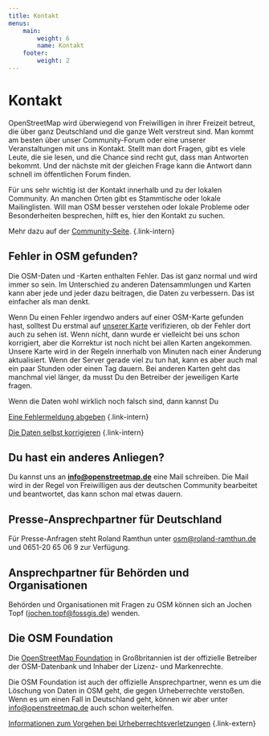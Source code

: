 ```yaml
---
title: Kontakt
menus:
    main:
        weight: 6
        name: Kontakt
    footer:
        weight: 2
---
```


# Kontakt

OpenStreetMap wird überwiegend von Freiwilligen in ihrer Freizeit betreut, die
über ganz Deutschland und die ganze Welt verstreut sind. Man kommt am besten
über unser Community-Forum oder eine unserer Veranstaltungen mit uns in
Kontakt. Stellt man dort Fragen, gibt es viele Leute, die sie lesen, und die
Chance sind recht gut, dass man Antworten bekommt. Und der nächste mit der
gleichen Frage kann die Antwort dann schnell im öffentlichen Forum finden.

Für uns sehr wichtig ist der Kontakt innerhalb und zu der lokalen Community. An
manchen Orten gibt es Stammtische oder lokale Mailinglisten. Will man OSM
besser verstehen oder lokale Probleme oder Besonderheiten besprechen, hilft es,
hier den Kontakt zu suchen.

Mehr dazu auf der [Community-Seite](/community/).
{.link-intern}

## Fehler in OSM gefunden?

Die OSM-Daten und -Karten enthalten Fehler. Das ist ganz normal und wird immer
so sein. Im Unterschied zu anderen Datensammlungen und Karten kann aber jede
und jeder dazu beitragen, die Daten zu verbessern. Das ist einfacher als man
denkt.

Wenn Du einen Fehler irgendwo anders auf einer OSM-Karte gefunden hast,
solltest Du erstmal auf [unserer Karte](/karte/) verifizieren, ob der Fehler
dort auch zu sehen ist. Wenn nicht, dann wurde er vielleicht bei uns schon
korrigiert, aber die Korrektur ist noch nicht bei allen Karten angekommen.
Unsere Karte wird in der Regeln innerhalb von Minuten nach einer Änderung
aktualisiert. Wenn der Server gerade viel zu tun hat, kann es aber auch mal ein
paar Stunden oder einen Tag dauern. Bei anderen Karten geht das manchmal
viel länger, da musst Du den Betreiber der jeweiligen Karte fragen.

Wenn die Daten wohl wirklich noch falsch sind, dann kannst Du

[Eine Fehlermeldung abgeben](/beitragen/fehler-melden/)
{.link-intern}

[Die Daten selbst korrigieren](/beitragen/)
{.link-intern}

## Du hast ein anderes Anliegen?

Du kannst uns an **[info@openstreetmap.de](mailto:info@openstreetmap.de)** eine
Mail schreiben. Die Mail wird in der Regel von Freiwilligen aus der deutschen
Community bearbeitet und beantwortet, das kann schon mal etwas dauern.

## Presse-Ansprechpartner für Deutschland

Für Presse-Anfragen steht Roland Ramthun unter
[osm@roland-ramthun.de](mailto:osm@roland-ramthun.de) und 0651-20 65 06 9 zur
Verfügung.

## Ansprechpartner für Behörden und Organisationen

Behörden und Organisationen mit Fragen zu OSM können sich an Jochen Topf
([jochen.topf@fossgis.de](mailto:jochen.topf@fossgis.de)) wenden.

## Die OSM Foundation

Die [OpenStreetMap Foundation](https://osmfoundation.org/wiki/Contact) in
Großbritannien ist der offizielle Betreiber der OSM-Datenbank und Inhaber der
Lizenz- und Markenrechte.

Die OSM Foundation ist auch der offizielle Ansprechpartner, wenn es um die
Löschung von Daten in OSM geht, die gegen Urheberrechte verstoßen. Wenn es
um einen Fall in Deutschland geht, können wir aber unter info@openstreetmap.de
auch schon weiterhelfen.

[Informationen zum Vorgehen bei
Urheberrechtsverletzungen](https://osmfoundation.org/wiki/Takedown_procedure)
{.link-extern}

